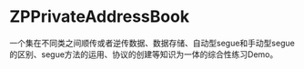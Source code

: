 # ZPPrivateAddressBook
一个集在不同类之间顺传或者逆传数据、数据存储、自动型segue和手动型segue的区别、segue方法的运用、协议的创建等知识为一体的综合性练习Demo。
